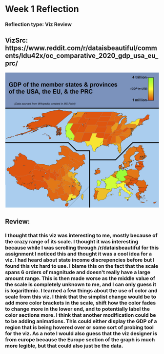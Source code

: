 <h1>Week 1 Reflection</h1>
<h3>Reflection type: Viz Review</h3>
<h2>VizSrc: https://www.reddit.com/r/dataisbeautiful/comments/ldu42x/oc_comparative_2020_gdp_usa_eu_prc/</h2>

![Viz Display from link](images/week1Viz.PNG)

<h2>Review:</h2>
<h3>I thought that this viz was interesting to me, mostly because of the crazy range of its scale. I thought it was interesting because while I was scrolling through /r/dataisbeautiful for this assignment I noticed this and thought it was a cool idea for a viz. I had heard about state income discrepencies before but I found this viz hard to use. I blame this on the fact that the scale spans 6 orders of magnitude and doesn't really have a large amount range. This is then made worse as the middle value of the scale is completely unknown to me, and I can only guess it is logarithmic. I learned a few things about the use of color and scale from this viz. I think that the simplist change would be to add more color brackets in the scale, shift how the color fades to change more in the lower end, and to potentially label the color sections more. I think that another modification could be to be adding animations. This could either display the GDP of a region that is being hovered over or some sort of probing tool for the viz. As a note I would also guess that the viz designer is from europe because the Europe section of the graph is much more legible, but that could also just be the data.</h3>

